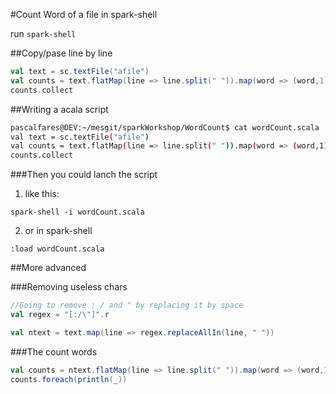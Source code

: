 #Count Word of a file in spark-shell

run `spark-shell`

##Copy/pase line by line

```scala
val text = sc.textFile("afile")
val counts = text.flatMap(line => line.split(" ")).map(word => (word,1)).reduceByKey(_+_)
counts.collect
```

##Writing a acala script 


```bash
pascalfares@DEV:~/mesgit/sparkWorkshop/WordCount$ cat wordCount.scala 
val text = sc.textFile("afile")
val counts = text.flatMap(line => line.split(" ")).map(word => (word,1)).reduceByKey(_+_)
counts.collect
```

###Then you could lanch the script

1. like this:

`spark-shell -i wordCount.scala`

2. or in spark-shell

`:load wordCount.scala`

##More advanced

###Removing useless chars
```scala
//Going to remove : / and " by replacing it by space
val regex = "[:/\"]".r

val ntext = text.map(line => regex.replaceAllIn(line, " "))
```

###The count words
```scala
val counts = ntext.flatMap(line => line.split(" ")).map(word => (word,1)).reduceByKey(_+_)
counts.foreach(println(_))
```









